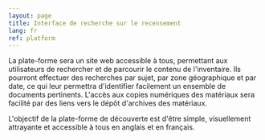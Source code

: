 ```yaml
---
layout: page
title: Interface de recherche sur le recensement
lang: fr
ref: platform
---
```

La plate-forme sera un site web accessible à tous, permettant aux utilisateurs de rechercher et de parcourir le contenu de l'inventaire. Ils pourront effectuer des recherches par sujet, par zone géographique et par date, ce qui leur permettra d'identifier facilement un ensemble de documents pertinents. L'accès aux copies numériques des matériaux sera facilité par des liens vers le dépôt d'archives des matériaux.

L'objectif de la plate-forme de découverte est d'être simple, visuellement attrayante et accessible à tous en anglais et en français.
